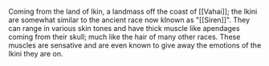 Coming from the land of Ikin, a landmass off the coast of [[Vahai]]; the Ikini are somewhat similar to the ancient race now klnown as "[[Siren]]". They can range in various skin tones and have thick muscle like apendages coming from their skull; much like the hair of many other races. These muscles are sensative and are even known to give away the emotions of the Ikini they are on. 